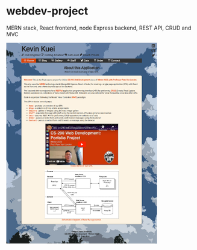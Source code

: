 # webdev-project
MERN stack, React frontend, node Express backend,  REST API, CRUD and MVC

<img src="assets/screenshots/1-home.png" width="400" />

